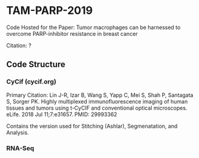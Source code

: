 # TAM-PARP-2019
Code Hosted for the Paper: Tumor macrophages can be harnessed to overcome PARP-inhibitor resistance in breast cancer

Citation: ?

## Code Structure

### CyCif (cycif.org)
Primary Citation:
Lin J-R, Izar B, Wang S, Yapp C, Mei S, Shah P, Santagata S, Sorger PK. Highly multiplexed immunofluorescence imaging of human tissues and tumors using t-CyCIF and conventional optical microscopes. eLife. 2018 Jul 11;7:e31657. PMID: 29993362 

Contains the version used for Stitching (Ashlar), Segmenatation, and Analysis.   

### RNA-Seq



